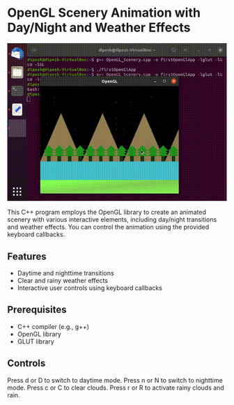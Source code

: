 # OpenGL Scenery Animation with Day/Night and Weather Effects

![](https://github.com/dipeshdimi/OpenGL_SceneryAnimation/blob/main/demo.gif)

This C++ program employs the OpenGL library to create an animated scenery with various interactive elements, including day/night transitions and weather effects. You can control the animation using the provided keyboard callbacks.

## Features

- Daytime and nighttime transitions
- Clear and rainy weather effects
- Interactive user controls using keyboard callbacks

## Prerequisites

- C++ compiler (e.g., g++)
- OpenGL library
- GLUT library

## Controls

Press d or D to switch to daytime mode.
Press n or N to switch to nighttime mode.
Press c or C to clear clouds.
Press r or R to activate rainy clouds and rain.
